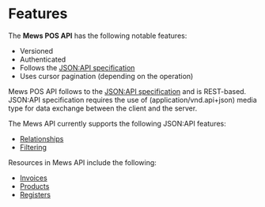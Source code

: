 # Features

The __Mews POS API__ has the following notable features:

- Versioned
- Authenticated
- Follows the [JSON:API specification](https://jsonapi.org/)
- Uses cursor pagination (depending on the operation)

Mews POS API follows to the [JSON:API specification](https://jsonapi.org/) and is REST-based. JSON:API specification requires the use of (application/vnd.api+json) media type for data exchange between the client and the server.

The Mews API currently supports the following JSON:API features:

- [Relationships](./relationships.md)
- [Filtering](./filtering.md)

Resources in Mews API include the following:

- [Invoices](../operations/invoices.md)
- [Products](../operations/products.md)
- [Registers](../operations/registers.md)

